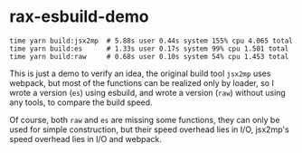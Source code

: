# rax-esbuild-demo

```shell
time yarn build:jsx2mp  # 5.88s user 0.44s system 155% cpu 4.065 total
time yarn build:es      # 1.33s user 0.17s system 99% cpu 1.501 total
time yarn build:raw     # 0.68s user 0.10s system 54% cpu 1.453 total
```

This is just a demo to verify an idea, the original build tool `jsx2mp` uses webpack, but most of the functions can be realized only by loader, so I wrote a version (`es`) using esbuild, and wrote a version (`raw`) without using any tools, to compare the build speed.

Of course, both `raw` and `es` are missing some functions, they can only be used for simple construction, but their speed overhead lies in I/O, jsx2mp's speed overhead lies in I/O and webpack.
